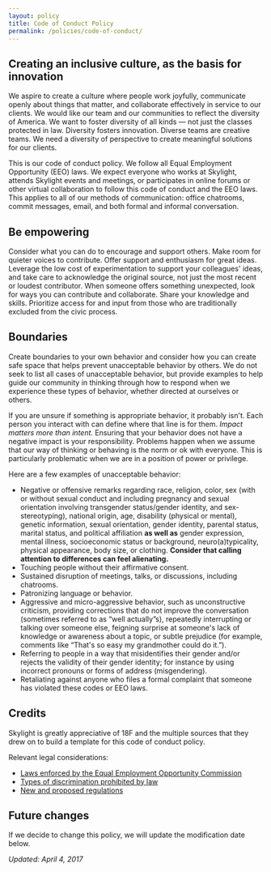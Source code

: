 ```yaml
---
layout: policy
title: Code of Conduct Policy
permalink: /policies/code-of-conduct/
---
```


## Creating an inclusive culture, as the basis for innovation

We aspire to create a culture where people work joyfully, communicate openly about things that matter, and collaborate effectively in service to our clients. We would like our team and our communities to reflect the diversity of America. We want to foster diversity of all kinds &mdash; not just the classes protected in law. Diversity fosters innovation. Diverse teams are creative teams. We need a diversity of perspective to create meaningful solutions for our clients.

This is our code of conduct policy. We follow all Equal Employment Opportunity (EEO) laws. We expect everyone who works at Skylight, attends Skylight events and meetings, or participates in online forums or other virtual collaboration to follow this code of conduct and the EEO laws. This applies to all of our methods of communication: office chatrooms, commit messages, email, and both formal and informal conversation.

## Be empowering

Consider what you can do to encourage and support others. Make room for quieter voices to contribute. Offer support and enthusiasm for great ideas. Leverage the low cost of experimentation to support your colleagues' ideas, and take care to acknowledge the original source, not just the most recent or loudest contributor. When someone offers something unexpected, look for ways you can contribute and collaborate. Share your knowledge and skills. Prioritize access for and input from those who are traditionally excluded from the civic process.

## Boundaries

Create boundaries to your own behavior and consider how you can create safe space that helps prevent unacceptable behavior by others. We do not seek to list all cases of unacceptable behavior, but provide examples to help guide our community in thinking through how to respond when we experience these types of behavior, whether directed at ourselves or others.

If you are unsure if something is appropriate behavior, it probably isn't. Each person you interact with can define where that line is for them. <em>Impact matters more than intent.</em> Ensuring that your behavior does not have a negative impact is your responsibility. Problems happen when we assume that our way of thinking or behaving is the norm or ok with everyone. This is particularly problematic when we are in a position of power or privilege.

Here are a few examples of unacceptable behavior:

- Negative or offensive remarks regarding race, religion, color, sex (with or without sexual conduct and including pregnancy and sexual orientation involving transgender status/gender identity, and sex-stereotyping), national origin, age, disability (physical or mental), genetic information, sexual orientation, gender identity, parental status, marital status, and political affiliation <strong>as well as</strong> gender expression, mental illness, socioeconomic status or background, neuro(a)typicality, physical appearance, body size, or clothing. <strong>Consider that calling attention to differences can feel alienating.</strong>
- Touching people without their affirmative consent.
- Sustained disruption of meetings, talks, or discussions, including chatrooms.
- Patronizing language or behavior.
- Aggressive and micro-aggressive behavior, such as unconstructive criticism, providing corrections that do not improve the conversation (sometimes referred to as “well actually”s), repeatedly interrupting or talking over someone else, feigning surprise at someone's lack of knowledge or awareness about a topic, or subtle prejudice (for example, comments like “That's so easy my grandmother could do it.”).
- Referring to people in a way that misidentifies their gender and/or rejects the validity of their gender identity; for instance by using incorrect pronouns or forms of address (misgendering).
- Retaliating against anyone who files a formal complaint that someone has violated these codes or EEO laws.

## Credits

Skylight is greatly appreciative of 18F and the multiple sources that they drew on to build a template for this code of conduct policy.

Relevant legal considerations:

- [Laws enforced by the Equal Employment Opportunity Commission](https://www.eeoc.gov/laws/statutes/index.cfm)
- [Types of discrimination prohibited by law](https://www.eeoc.gov/laws/types/)
- [New and proposed regulations](https://www.eeoc.gov/laws/regulations/index.cfm)

## Future changes

If we decide to change this policy, we will update the modification date below.

<em>Updated: April 4, 2017</em>
